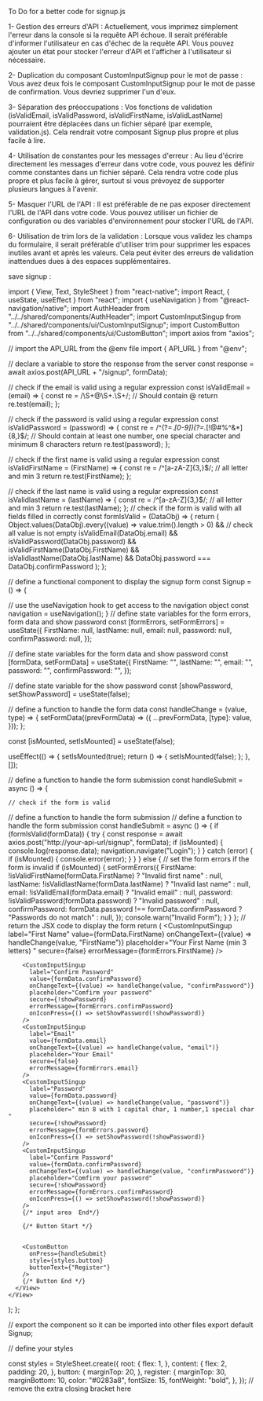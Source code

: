 To Do for a better code for signup.js

1- Gestion des erreurs d'API : Actuellement, vous imprimez simplement l'erreur dans la console si la requête API échoue. Il serait préférable d'informer l'utilisateur en cas d'échec de la requête API. Vous pouvez ajouter un état pour stocker l'erreur d'API et l'afficher à l'utilisateur si nécessaire.

2- Duplication du composant CustomInputSignup pour le mot de passe : Vous avez deux fois le composant CustomInputSignup pour le mot de passe de confirmation. Vous devriez supprimer l'un d'eux.

3- Séparation des préoccupations : Vos fonctions de validation (isValidEmail, isValidPassword, isValidFirstName, isValidLastName) pourraient être déplacées dans un fichier séparé (par exemple, validation.js). Cela rendrait votre composant Signup plus propre et plus facile à lire.

4- Utilisation de constantes pour les messages d'erreur : Au lieu d'écrire directement les messages d'erreur dans votre code, vous pouvez les définir comme constantes dans un fichier séparé. Cela rendra votre code plus propre et plus facile à gérer, surtout si vous prévoyez de supporter plusieurs langues à l'avenir.

5- Masquer l'URL de l'API : Il est préférable de ne pas exposer directement l'URL de l'API dans votre code. Vous pouvez utiliser un fichier de configuration ou des variables d'environnement pour stocker l'URL de l'API.

6- Utilisation de trim lors de la validation : Lorsque vous validez les champs du formulaire, il serait préférable d'utiliser trim pour supprimer les espaces inutiles avant et après les valeurs. Cela peut éviter des erreurs de validation inattendues dues à des espaces supplémentaires.


save signup :


import { View, Text, StyleSheet } from "react-native";
import React, { useState, useEffect } from "react";
import { useNavigation } from "@react-navigation/native";
import AuthHeader from "../../shared/components/AuthHeader";
import CustomInputSingup from "../../shared/components/ui/CustomInputSignup";
import CustomButton from "../../shared/components/ui/CustomButton";
import axios from "axios";


// import the API_URL from the @env file
import { API_URL } from "@env";

// declare a variable to store the response from the server
const response = await axios.post(API_URL + "/signup", formData);

// check if the email is valid using a regular expression
const isValidEmail = (email) => {
  const re = /\S+@\S+\.\S+/; // Should contain @
  return re.test(email);
};

// check if the password is valid using a regular expression
const isValidPassword = (password) => {
  const re = /^(?=.*[0-9])(?=.*[!@#$%^&*])[a-zA-Z0-9!@#$%^&*]{8,}$/;
  // Should contain at least one number, one special character and minimum 8 characters
  return re.test(password);
};

// check if the first name is valid using a regular expression
const isValidFirstName = (FirstName) => {
  const re = /^[a-zA-Z]{3,}$/; // all letter and min 3
  return re.test(FirstName);
};

// check if the last name is valid using a regular expression
const isValidlastName = (lastName) => {
  const re = /^[a-zA-Z]{3,}$/; // all letter and min 3
  return re.test(lastName);
};
// check if the form is valid with all fields filled in correctly
const formIsValid = (DataObj) => {
  return (
    Object.values(DataObj).every((value) => value.trim().length > 0) && // check all value is not empty
    isValidEmail(DataObj.email) &&
    isValidPassword(DataObj.password) &&
    isValidFirstName(DataObj.FirstName) &&
    isValidlastName(DataObj.lastName) &&
    DataObj.password === DataObj.confirmPassword
  );
};

// define a functional component to display the signup form
const Signup = () => {

  // use the useNavigation hook to get access to the navigation object
  const navigation = useNavigation();
}
  // define state variables for the form errors, form data and show password
  const [formErrors, setFormErrors] = useState({
    FirstName: null,
    lastName: null,
    email: null,
    password: null,
    confirmPassword: null,
  });

  // define state variables for the form data and show password
  const [formData, setFormData] = useState({
    FirstName: "",
    lastName: "",
    email: "",
    password: "",
    confirmPassword: "",
  });

  // define state variable for the show password
  const [showPassword, setShowPassword] = useState(false);

  // define a function to handle the form data
  const handleChange = (value, type) => {
    setFormData((prevFormData) => ({
      ...prevFormData,
      [type]: value,
    }));
  };


  const [isMounted, setIsMounted] = useState(false);

  useEffect(() => {
    setIsMounted(true);
    return () => {
      setIsMounted(false);
    };
  }, []);

  // define a function to handle the form submission
  const handleSubmit = async () => {

    // check if the form is valid
// define a function to handle the form submission
// define a function to handle the form submission
const handleSubmit = async () => {
  if (formIsValid(formData)) {
    try {
      const response = await axios.post("http://your-api-url/signup", formData);
      if (isMounted) {
        console.log(response.data);
        navigation.navigate("Login");
      }
    } catch (error) {
      if (isMounted) {
        console.error(error);
      }
    }
  } else {
    // set the form errors if the form is invalid
    if (isMounted) {
      setFormErrors({
        FirstName: !isValidFirstName(formData.FirstName)
          ? "Invalid first name"
          : null,
        lastName: !isValidlastName(formData.lastName)
          ? "Invalid last name"
          : null,
        email: !isValidEmail(formData.email) ? "Invalid email" : null,
        password: !isValidPassword(formData.password)
          ? "Invalid password"
          : null,
        confirmPassword:
          formData.password !== formData.confirmPassword
            ? "Passwords do not match"
            : null,
      });
      console.warn("Invalid Form");
    }
  }
};
  // return the JSX code to display the form
  return (
    <View style={styles.root}>
      <!-- <AuthHeader subtext="Please Register" /> -->
      <View style={styles.content}>
        <CustomInputSingup
          label="First Name"
          value={formData.FirstName}
          onChangeText={(value) => handleChange(value, "FirstName")}
          placeholder="Your First Name (min 3 letters) "
          secure={false}
          errorMessage={formErrors.FirstName}
        />
      
        <CustomInputSingup
          label="Confirm Password"
          value={formData.confirmPassword}
          onChangeText={(value) => handleChange(value, "confirmPassword")}
          placeholder="Comfirm your password"
          secure={!showPassword}
          errorMessage={formErrors.confirmPassword}
          onIconPress={() => setShowPassword(!showPassword)}
        />
        <CustomInputSingup
          label="Email"
          value={formData.email}
          onChangeText={(value) => handleChange(value, "email")}
          placeholder="Your Email"
          secure={false}
          errorMessage={formErrors.email}
        />
        <CustomInputSingup
          label="Password"
          value={formData.password}
          onChangeText={(value) => handleChange(value, "password")}
          placeholder=" min 8 with 1 capital char, 1 number,1 special char "
          secure={!showPassword}
          errorMessage={formErrors.password}
          onIconPress={() => setShowPassword(!showPassword)}
        />
        <CustomInputSingup
          label="Confirm Password"
          value={formData.confirmPassword}
          onChangeText={(value) => handleChange(value, "confirmPassword")}
          placeholder="Comfirm your password"
          secure={!showPassword}
          errorMessage={formErrors.confirmPassword}
          onIconPress={() => setShowPassword(!showPassword)}
        />
        {/* input area  End*/}

        {/* Button Start */}

      
        <CustomButton
          onPress={handleSubmit}
          style={styles.button}
          buttonText={"Register"}
        />
        {/* Button End */}
      </View>
    </View>
  );
};

// export the component so it can be imported into other files
export default Signup;

// define your styles

const styles = StyleSheet.create({
  root: {
    flex: 1,
  },
  content: {
    flex: 2,
    padding: 20,
  },
  button: {
    marginTop: 20,
  },
  register: {
    marginTop: 30,
    marginBottom: 10,
    color: "#0283a8",
    fontSize: 15,
    fontWeight: "bold",
  },
}); // remove the extra closing bracket here